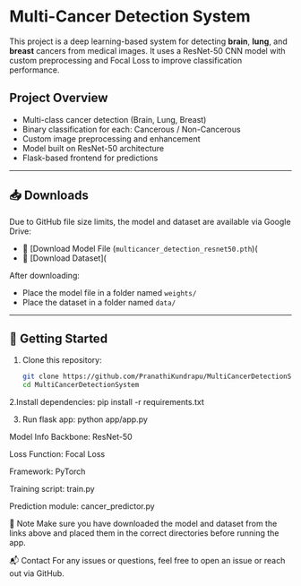 # Multi-Cancer Detection System

This project is a deep learning-based system for detecting **brain**, **lung**, and **breast** cancers from medical images. It uses a ResNet-50 CNN model with custom preprocessing and Focal Loss to improve classification performance.

## Project Overview

- Multi-class cancer detection (Brain, Lung, Breast)
- Binary classification for each: Cancerous / Non-Cancerous
- Custom image preprocessing and enhancement
- Model built on ResNet-50 architecture
- Flask-based frontend for predictions

---

## 📥 Downloads

Due to GitHub file size limits, the model and dataset are available via Google Drive:

- 🔗 [Download Model File (`multicancer_detection_resnet50.pth`)([](https://drive.google.com/file/d/1plc3rtYftRDt3dgYlR47ZpBjuVwBfsbD/view?usp=sharing)
- 🔗 [Download Dataset]([](https://drive.google.com/drive/folders/179Zl0DUJ-ewFtqnp0DCulIvNHD-klUDb?usp=sharing)

After downloading:
- Place the model file in a folder named `weights/`
- Place the dataset in a folder named `data/`

---

## 🚀 Getting Started

1. Clone this repository:
   ```bash
   git clone https://github.com/PranathiKundrapu/MultiCancerDetectionSystem.git
   cd MultiCancerDetectionSystem
2.Install dependencies:
pip install -r requirements.txt

3. Run flask app:
   python app/app.py

Model Info
Backbone: ResNet-50

Loss Function: Focal Loss

Framework: PyTorch

Training script: train.py

Prediction module: cancer_predictor.py

📌 Note
Make sure you have downloaded the model and dataset from the links above and placed them in the correct directories before running the app.

📬 Contact
For any issues or questions, feel free to open an issue or reach out via GitHub.

